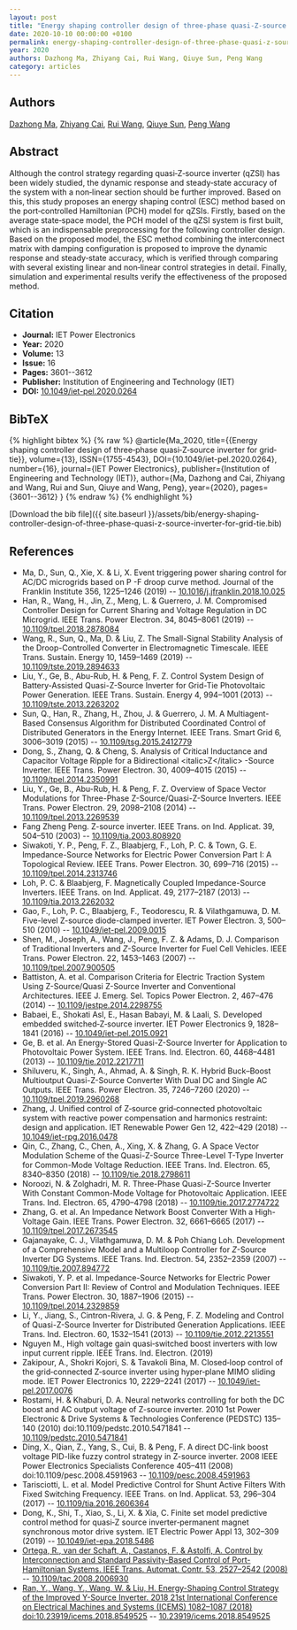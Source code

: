 ```yaml
---
layout: post
title: "Energy shaping controller design of three‐phase quasi‐Z‐source inverter for grid‐tie"
date: 2020-10-10 00:00:00 +0100
permalink: energy-shaping-controller-design-of-three-phase-quasi-z-source-inverter-for-grid-tie
year: 2020
authors: Dazhong Ma, Zhiyang Cai, Rui Wang, Qiuye Sun, Peng Wang
category: articles
---
```

 
## Authors
[Dazhong Ma](authors/dazhong-ma), [Zhiyang Cai](authors/zhiyang-cai), [Rui Wang](authors/rui-wang), [Qiuye Sun](authors/qiuye-sun), [Peng Wang](authors/peng-wang)
 
## Abstract
Although the control strategy regarding quasi‐Z‐source inverter (qZSI) has been widely studied, the dynamic response and steady‐state accuracy of the system with a non‐linear section should be further improved. Based on this, this study proposes an energy shaping control (ESC) method based on the port‐controlled Hamiltonian (PCH) model for qZSIs. Firstly, based on the average state‐space model, the PCH model of the qZSI system is first built, which is an indispensable preprocessing for the following controller design. Based on the proposed model, the ESC method combining the interconnect matrix with damping configuration is proposed to improve the dynamic response and steady‐state accuracy, which is verified through comparing with several existing linear and non‐linear control strategies in detail. Finally, simulation and experimental results verify the effectiveness of the proposed method.
 
## Citation
- **Journal:** IET Power Electronics
- **Year:** 2020
- **Volume:** 13
- **Issue:** 16
- **Pages:** 3601--3612
- **Publisher:** Institution of Engineering and Technology (IET)
- **DOI:** [10.1049/iet-pel.2020.0264](https://doi.org/10.1049/iet-pel.2020.0264)
 
## BibTeX
{% highlight bibtex %}
{% raw %}
@article{Ma_2020,
  title={{Energy shaping controller design of three‐phase quasi‐Z‐source inverter for grid‐tie}},
  volume={13},
  ISSN={1755-4543},
  DOI={10.1049/iet-pel.2020.0264},
  number={16},
  journal={IET Power Electronics},
  publisher={Institution of Engineering and Technology (IET)},
  author={Ma, Dazhong and Cai, Zhiyang and Wang, Rui and Sun, Qiuye and Wang, Peng},
  year={2020},
  pages={3601--3612}
}
{% endraw %}
{% endhighlight %}
 
[Download the bib file]({{ site.baseurl }}/assets/bib/energy-shaping-controller-design-of-three-phase-quasi-z-source-inverter-for-grid-tie.bib)
 
## References
- Ma, D., Sun, Q., Xie, X. & Li, X. Event triggering power sharing control for AC/DC microgrids based on P -F droop curve method. Journal of the Franklin Institute 356, 1225–1246 (2019) -- [10.1016/j.jfranklin.2018.10.025](https://doi.org/10.1016/j.jfranklin.2018.10.025)
- Han, R., Wang, H., Jin, Z., Meng, L. & Guerrero, J. M. Compromised Controller Design for Current Sharing and Voltage Regulation in DC Microgrid. IEEE Trans. Power Electron. 34, 8045–8061 (2019) -- [10.1109/tpel.2018.2878084](https://doi.org/10.1109/tpel.2018.2878084)
- Wang, R., Sun, Q., Ma, D. & Liu, Z. The Small-Signal Stability Analysis of the Droop-Controlled Converter in Electromagnetic Timescale. IEEE Trans. Sustain. Energy 10, 1459–1469 (2019) -- [10.1109/tste.2019.2894633](https://doi.org/10.1109/tste.2019.2894633)
- Liu, Y., Ge, B., Abu-Rub, H. & Peng, F. Z. Control System Design of Battery-Assisted Quasi-Z-Source Inverter for Grid-Tie Photovoltaic Power Generation. IEEE Trans. Sustain. Energy 4, 994–1001 (2013) -- [10.1109/tste.2013.2263202](https://doi.org/10.1109/tste.2013.2263202)
- Sun, Q., Han, R., Zhang, H., Zhou, J. & Guerrero, J. M. A Multiagent-Based Consensus Algorithm for Distributed Coordinated Control of Distributed Generators in the Energy Internet. IEEE Trans. Smart Grid 6, 3006–3019 (2015) -- [10.1109/tsg.2015.2412779](https://doi.org/10.1109/tsg.2015.2412779)
- Dong, S., Zhang, Q. & Cheng, S. Analysis of Critical Inductance and Capacitor Voltage Ripple for a Bidirectional &lt;italic&gt;Z&lt;/italic&gt; -Source Inverter. IEEE Trans. Power Electron. 30, 4009–4015 (2015) -- [10.1109/tpel.2014.2350991](https://doi.org/10.1109/tpel.2014.2350991)
- Liu, Y., Ge, B., Abu-Rub, H. & Peng, F. Z. Overview of Space Vector Modulations for Three-Phase Z-Source/Quasi-Z-Source Inverters. IEEE Trans. Power Electron. 29, 2098–2108 (2014) -- [10.1109/tpel.2013.2269539](https://doi.org/10.1109/tpel.2013.2269539)
- Fang Zheng Peng. Z-source inverter. IEEE Trans. on Ind. Applicat. 39, 504–510 (2003) -- [10.1109/tia.2003.808920](https://doi.org/10.1109/tia.2003.808920)
- Siwakoti, Y. P., Peng, F. Z., Blaabjerg, F., Loh, P. C. & Town, G. E. Impedance-Source Networks for Electric Power Conversion Part I: A Topological Review. IEEE Trans. Power Electron. 30, 699–716 (2015) -- [10.1109/tpel.2014.2313746](https://doi.org/10.1109/tpel.2014.2313746)
- Loh, P. C. & Blaabjerg, F. Magnetically Coupled Impedance-Source Inverters. IEEE Trans. on Ind. Applicat. 49, 2177–2187 (2013) -- [10.1109/tia.2013.2262032](https://doi.org/10.1109/tia.2013.2262032)
- Gao, F., Loh, P. C., Blaabjerg, F., Teodorescu, R. & Vilathgamuwa, D. M. Five-level Z-source diode-clamped inverter. IET Power Electron. 3, 500–510 (2010) -- [10.1049/iet-pel.2009.0015](https://doi.org/10.1049/iet-pel.2009.0015)
- Shen, M., Joseph, A., Wang, J., Peng, F. Z. & Adams, D. J. Comparison of Traditional Inverters and $Z$-Source Inverter for Fuel Cell Vehicles. IEEE Trans. Power Electron. 22, 1453–1463 (2007) -- [10.1109/tpel.2007.900505](https://doi.org/10.1109/tpel.2007.900505)
- Battiston, A. et al. Comparison Criteria for Electric Traction System Using Z-Source/Quasi Z-Source Inverter and Conventional Architectures. IEEE J. Emerg. Sel. Topics Power Electron. 2, 467–476 (2014) -- [10.1109/jestpe.2014.2298755](https://doi.org/10.1109/jestpe.2014.2298755)
- Babaei, E., Shokati Asl, E., Hasan Babayi, M. & Laali, S. Developed embedded switched‐Z‐source inverter. IET Power Electronics 9, 1828–1841 (2016) -- [10.1049/iet-pel.2015.0921](https://doi.org/10.1049/iet-pel.2015.0921)
- Ge, B. et al. An Energy-Stored Quasi-Z-Source Inverter for Application to Photovoltaic Power System. IEEE Trans. Ind. Electron. 60, 4468–4481 (2013) -- [10.1109/tie.2012.2217711](https://doi.org/10.1109/tie.2012.2217711)
- Shiluveru, K., Singh, A., Ahmad, A. & Singh, R. K. Hybrid Buck–Boost Multioutput Quasi-Z-Source Converter With Dual DC and Single AC Outputs. IEEE Trans. Power Electron. 35, 7246–7260 (2020) -- [10.1109/tpel.2019.2960268](https://doi.org/10.1109/tpel.2019.2960268)
- Zhang, J. Unified control of Z‐source grid‐connected photovoltaic system with reactive power compensation and harmonics restraint: design and application. IET Renewable Power Gen 12, 422–429 (2018) -- [10.1049/iet-rpg.2016.0478](https://doi.org/10.1049/iet-rpg.2016.0478)
- Qin, C., Zhang, C., Chen, A., Xing, X. & Zhang, G. A Space Vector Modulation Scheme of the Quasi-Z-Source Three-Level T-Type Inverter for Common-Mode Voltage Reduction. IEEE Trans. Ind. Electron. 65, 8340–8350 (2018) -- [10.1109/tie.2018.2798611](https://doi.org/10.1109/tie.2018.2798611)
- Noroozi, N. & Zolghadri, M. R. Three-Phase Quasi-Z-Source Inverter With Constant Common-Mode Voltage for Photovoltaic Application. IEEE Trans. Ind. Electron. 65, 4790–4798 (2018) -- [10.1109/tie.2017.2774722](https://doi.org/10.1109/tie.2017.2774722)
- Zhang, G. et al. An Impedance Network Boost Converter With a High-Voltage Gain. IEEE Trans. Power Electron. 32, 6661–6665 (2017) -- [10.1109/tpel.2017.2673545](https://doi.org/10.1109/tpel.2017.2673545)
- Gajanayake, C. J., Vilathgamuwa, D. M. & Poh Chiang Loh. Development of a Comprehensive Model and a Multiloop Controller for $Z$-Source Inverter DG Systems. IEEE Trans. Ind. Electron. 54, 2352–2359 (2007) -- [10.1109/tie.2007.894772](https://doi.org/10.1109/tie.2007.894772)
- Siwakoti, Y. P. et al. Impedance-Source Networks for Electric Power Conversion Part II: Review of Control and Modulation Techniques. IEEE Trans. Power Electron. 30, 1887–1906 (2015) -- [10.1109/tpel.2014.2329859](https://doi.org/10.1109/tpel.2014.2329859)
- Li, Y., Jiang, S., Cintron-Rivera, J. G. & Peng, F. Z. Modeling and Control of Quasi-Z-Source Inverter for Distributed Generation Applications. IEEE Trans. Ind. Electron. 60, 1532–1541 (2013) -- [10.1109/tie.2012.2213551](https://doi.org/10.1109/tie.2012.2213551)
- Nguyen M., High voltage gain quasi‐switched boost inverters with low input current ripple. IEEE Trans. Ind. Electron. (2019)
- Zakipour, A., Shokri Kojori, S. & Tavakoli Bina, M. Closed‐loop control of the grid‐connected Z‐source inverter using hyper‐plane MIMO sliding mode. IET Power Electronics 10, 2229–2241 (2017) -- [10.1049/iet-pel.2017.0076](https://doi.org/10.1049/iet-pel.2017.0076)
- Rostami, H. & Khaburi, D. A. Neural networks controlling for both the DC boost and AC output voltage of Z-source inverter. 2010 1st Power Electronic &amp; Drive Systems &amp; Technologies Conference (PEDSTC) 135–140 (2010) doi:10.1109/pedstc.2010.5471841 -- [10.1109/pedstc.2010.5471841](https://doi.org/10.1109/pedstc.2010.5471841)
- Ding, X., Qian, Z., Yang, S., Cui, B. & Peng, F. A direct DC-link boost voltage PID-like fuzzy control strategy in Z-source inverter. 2008 IEEE Power Electronics Specialists Conference 405–411 (2008) doi:10.1109/pesc.2008.4591963 -- [10.1109/pesc.2008.4591963](https://doi.org/10.1109/pesc.2008.4591963)
- Tarisciotti, L. et al. Model Predictive Control for Shunt Active Filters With Fixed Switching Frequency. IEEE Trans. on Ind. Applicat. 53, 296–304 (2017) -- [10.1109/tia.2016.2606364](https://doi.org/10.1109/tia.2016.2606364)
- Dong, K., Shi, T., Xiao, S., Li, X. & Xia, C. Finite set model predictive control method for quasi‐Z source inverter‐permanent magnet synchronous motor drive system. IET Electric Power Appl 13, 302–309 (2019) -- [10.1049/iet-epa.2018.5486](https://doi.org/10.1049/iet-epa.2018.5486)
- [Ortega, R., van der Schaft, A., Castanos, F. & Astolfi, A. Control by Interconnection and Standard Passivity-Based Control of Port-Hamiltonian Systems. IEEE Trans. Automat. Contr. 53, 2527–2542 (2008)](control-by-interconnection-and-standard-passivity-based-control-of-port-hamiltonian-systems) -- [10.1109/tac.2008.2006930](https://doi.org/10.1109/tac.2008.2006930)
- [Ran, Y., Wang, Y., Wang, W. & Liu, H. Energy-Shaping Control Strategy of the Improved Y-Source Inverter. 2018 21st International Conference on Electrical Machines and Systems (ICEMS) 1082–1087 (2018) doi:10.23919/icems.2018.8549525](energy-shaping-control-strategy-of-the-improved-y-source-inverter) -- [10.23919/icems.2018.8549525](https://doi.org/10.23919/icems.2018.8549525)

